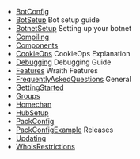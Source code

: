 * [BotConfig](http://wraith.botpack.net/wiki/BotConfig)
* [BotSetup](http://wraith.botpack.net/wiki/BotSetup) Bot setup guide
* [BotnetSetup](http://wraith.botpack.net/wiki/BotnetSetup) Setting up your botnet
* [Compiling](http://wraith.botpack.net/wiki/Compiling)
* [Components](http://wraith.botpack.net/wiki/Components)
* [CookieOps](http://wraith.botpack.net/wiki/CookieOps) CookieOps Explanation
* [Debugging](http://wraith.botpack.net/wiki/Debugging) Debugging Guide
* [Features](http://wraith.botpack.net/wiki/Features) Wraith Features
* [FrequentlyAskedQuestions](http://wraith.botpack.net/wiki/FrequentlyAskedQuestions) General
* [GettingStarted](http://wraith.botpack.net/wiki/GettingStarted)
* [Groups](http://wraith.botpack.net/wiki/Groups)
* [Homechan](http://wraith.botpack.net/wiki/Homechan)
* [HubSetup](http://wraith.botpack.net/wiki/HubSetup)
* [PackConfig](http://wraith.botpack.net/wiki/PackConfig)
* [PackConfigExample](http://wraith.botpack.net/wiki/PackConfigExample) Releases
* [Updating](http://wraith.botpack.net/wiki/Updating)
* [WhoisRestrictions](http://wraith.botpack.net/wiki/WhoisRestrictions)
